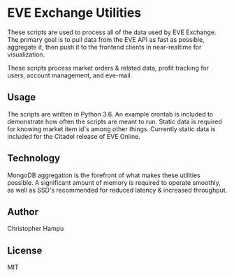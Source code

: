 # EVE Exchange Utilities
These scripts are used to process all of the data used by EVE Exchange. The primary goal is to pull data from the EVE API as fast as possible, aggregate it, then push it to the frontend clients in near-realtime for visualization.

These scripts process market orders & related data, profit tracking for users, account management, and eve-mail.

## Usage
The scripts are written in Python 3.6.
An example crontab is included to demonstrate how often the scripts are meant to run.
Static data is required for knowing market item id's among other things. Currently static data is included for the Citadel release of EVE Online.

## Technology
MongoDB aggregation is the forefront of what makes these utilities possible. A significant amount of memory is required to operate smoothly, as well as SSD's recommended for reduced latency & increased throughput.

## Author
Christopher Hampu

## License
MIT
